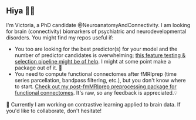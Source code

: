 ## Hiya 👋🧠

I'm Victoria, a PhD candidate @NeuroanatomyAndConnectivity. I am looking for brain (connectivity) biomarkers of psychiatric and neurodevelopmental disorders.
You might find my repos useful if:

* You too are looking for the best predictor(s) for your model and the number of predictor candidates is overwhelming; [this feature testing & selection pipeline might be of help](https://github.com/victoris93/feature-selection-scz). I might at some point make a package out of it. 🤔
* You need to compute functional connectomes after fMRIprep (time series parcellation, bandpass filtering, etc.), but you don't know where to start. [Check out my post-fmMRIprep preprocessing package for functional connectomes](https://github.com/victoris93/NeuroConn). It's raw, so any feedback is appreciated.💡

🔭 Currently I am working on contrastive learning applied to brain data.
If you'd like to collaborate, don't hesitate!
